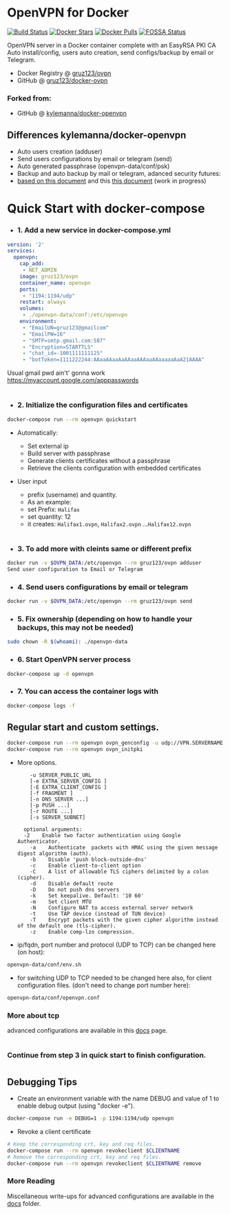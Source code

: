 # OpenVPN for Docker

[![Build Status](https://app.travis-ci.com/gruz123/docker-openvpn.svg?branch=master)](https://app.travis-ci.com/gruz123/docker-openvpn)
[![Docker Stars](https://img.shields.io/docker/stars/gruz123/ovpn.svg)](https://hub.docker.com/r/gruz123/ovpn/)
[![Docker Pulls](https://img.shields.io/docker/pulls/gruz123/ovpn.svg)](https://hub.docker.com/r/gruz123/ovpn/)
[![FOSSA Status](https://app.fossa.com/api/projects/git%2Bgithub.com%2Fgruz123%2Fdocker-openvpn.svg?type=shield)](https://app.fossa.com/projects/git%2Bgithub.com%2Fgruz123%2Fdocker-openvpn?ref=badge_shield)


OpenVPN server in a Docker container complete with an EasyRSA PKI CA \
Auto install/config, users auto creation, send configs/backup by email or Telegram.

* Docker Registry @ [gruz123/ovpn](https://hub.docker.com/r/gruz123/ovpn/)
* GitHub @ [gruz123/docker-ovpn](https://github.com/gruz123/docker-openvpn)

### Forked from:
* GitHub @ [kylemanna/docker-openvpn](https://github.com/kylemanna/docker-openvpn)

## Differences kylemanna/docker-openvpn

* Auto users creation (adduser)
* Send users configurations by email or telegram (send)
* Auto generated passphrase (openvpn-data/conf/psk) 
* Backup and auto backup by mail or telegram, adanced security futures: 
*   [based on this document](/docs/paranoid.md) and this
    [this document](/docs/backup.md) (work in progress)

# Quick Start with docker-compose


* ### 1. Add a new service in docker-compose.yml

```yaml
version: '2'
services:
  openvpn:
    cap_add:
     - NET_ADMIN
    image: gruz123/ovpn
    container_name: openvpn
    ports:
     - "1194:1194/udp"
    restart: always
    volumes:
     - ./openvpn-data/conf:/etc/openvpn
    environment: 
     - "EmailUN=gruz123@gmailcom"
     - "EmailPW=16"
     - "SMTP=smtp.gmail.com:587" 
     - "Encryption=STARTTLS" 
     - "chat_id=-1001111111125"
     - "botToken=1111222244:AAaaAAaaAaAAaaAAAaaAAaaaaaAaA21AAAA"
```
 
Usual gmail pwd ain't' gonna work
https://myaccount.google.com/apppasswords
#

* ### 2. Initialize the configuration files and certificates

```bash
docker-compose run --rm openvpn quickstart
```
* Automatically: 
  * Set external ip
  * Build server with passphrase
  * Generate clients certificates without a passphrase
  * Retrieve the clients configuration with embedded certificates
* User input   
  * prefix (username) and quantity.
  * As an example:
  * set Prefix: `Halifax`
  * set quantity: 12
  * it creates: `Halifax1.ovpn`, `Halifax2.ovpn` ...`Halifax12.ovpn`
  #

  
* ### 3. To add more with cleints same or different prefix 
```bash
docker run -v $OVPN_DATA:/etc/openvpn --rm gruz123/ovpn adduser
Send user configuration to Email or Telegram 
```
* ### 4.  Send users configurations by email or telegram

```bash
docker run -v $OVPN_DATA:/etc/openvpn --rm gruz123/ovpn send
```
* ### 5. Fix ownership (depending on how to handle your backups, this may not be needed)       

```bash
sudo chown -R $(whoami): ./openvpn-data
```
* ### 6. Start OpenVPN server process

```bash
docker-compose up -d openvpn
```

* ### 7. You can access the container logs with

```bash
docker-compose logs -f
```

## Regular start and custom settings.

```bash
docker-compose run --rm openvpn ovpn_genconfig -u udp://VPN.SERVERNAME.COM
docker-compose run --rm openvpn ovpn_initpki
```

* More options.

	      -u SERVER_PUBLIC_URL
	      [-e EXTRA_SERVER_CONFIG ]
	      [-E EXTRA_CLIENT_CONFIG ]
	      [-f FRAGMENT ]
	      [-n DNS_SERVER ...]
	      [-p PUSH ...]
	      [-r ROUTE ...]
	      [-s SERVER_SUBNET]

        optional arguments:
      	-2    Enable two factor authentication using Google Authenticator.
	      -a    Authenticate  packets with HMAC using the given message digest algorithm (auth).
	      -b    Disable 'push block-outside-dns'
	      -c    Enable client-to-client option
	      -C    A list of allowable TLS ciphers delimited by a colon (cipher).
	      -d    Disable default route
	      -D    Do not push dns servers
	      -k    Set keepalive. Default: '10 60'
	      -m    Set client MTU
	      -N    Configure NAT to access external server network
	      -t    Use TAP device (instead of TUN device)
	      -T    Encrypt packets with the given cipher algorithm instead of the default one (tls-cipher).
	      -z    Enable comp-lzo compression.


* ip/fqdn, port number and protocol (UDP to TCP) can be changed here (on host):

```bash
openvpn-data/conf/env.sh
```
* for switching UDP to TCP needed
to be changed here also, for client configuration files. (don't need to change port number here):
```bash
openvpn-data/conf/openvpn.conf
  ```
### More about tcp

advanced configurations are available in this
[docs](docs/tcp.md) page.
#
### Continue from step 3 in quick start to finish configuration.
#


## Debugging Tips

* Create an environment variable with the name DEBUG and value of 1 to enable debug output (using "docker -e").

```bash
docker-compose run -e DEBUG=1 -p 1194:1194/udp openvpn
```
* Revoke a client certificate

```bash
# Keep the corresponding crt, key and req files.
docker-compose run --rm openvpn revokeclient $CLIENTNAME
# Remove the corresponding crt, key and req files.
docker-compose run --rm openvpn revokeclient $CLIENTNAME remove
```

### More Reading

Miscellaneous write-ups for advanced configurations are available in the
[docs](docs) folder.

